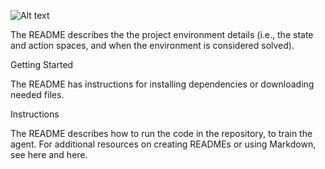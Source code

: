 ![Alt text](https://github.com/kiran74-ds/RL_with_unity_ML_agents/blob/master/DQN/Banana_ML_agent.gif)

The README describes the the project environment details (i.e., the state and action spaces, and when the environment is considered solved).

Getting Started

The README has instructions for installing dependencies or downloading needed files.

Instructions

The README describes how to run the code in the repository, to train the agent. For additional resources on creating READMEs or using Markdown, see here and here.
